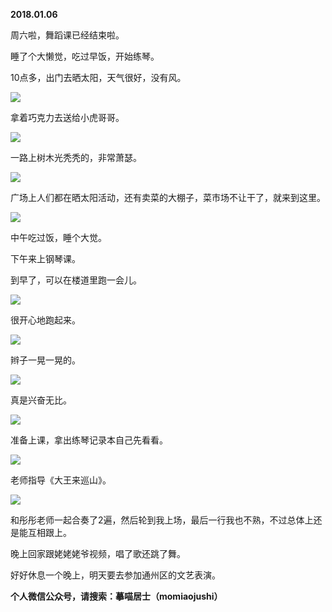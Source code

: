
          
            
**2018.01.06**

周六啦，舞蹈课已经结束啦。

睡了个大懒觉，吃过早饭，开始练琴。

10点多，出门去晒太阳，天气很好，没有风。




![](img/51001-e11456eab2709f58.jpg)




拿着巧克力去送给小虎哥哥。




![](img/51001-0bdc45ff0e2bd68c.jpg)




一路上树木光秃秃的，非常萧瑟。




![](img/51001-71614fa44a305aaf.jpg)




广场上人们都在晒太阳活动，还有卖菜的大棚子，菜市场不让干了，就来到这里。




![](img/51001-1979237f8864d22d.jpg)




中午吃过饭，睡个大觉。

下午来上钢琴课。

到早了，可以在楼道里跑一会儿。




![](img/51001-b48706ada2ea4def.jpg)




很开心地跑起来。




![](img/51001-1898205a540d0ab8.jpg)




辫子一晃一晃的。




![](img/51001-496433b6d458521b.jpg)




真是兴奋无比。




![](img/51001-3d04d5a3b57c9069.jpg)




准备上课，拿出练琴记录本自己先看看。




![](img/51001-6888754e3c1329cb.jpg)




老师指导《大王来巡山》。




![](img/51001-cae253133393b84a.jpg)




和彤彤老师一起合奏了2遍，然后轮到我上场，最后一行我也不熟，不过总体上还是能互相跟上。

晚上回家跟姥姥姥爷视频，唱了歌还跳了舞。

好好休息一个晚上，明天要去参加通州区的文艺表演。


**个人微信公众号，请搜索：摹喵居士（momiaojushi）**

          
        